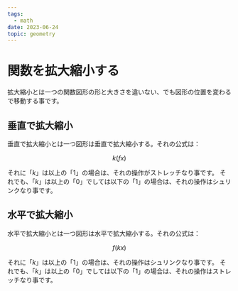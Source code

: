 ```yaml
---
tags:
  - math
date: 2023-06-24
topic: geometry
---
```

# 関数を拡大縮小する

拡大縮小とは一つの関数図形の形と大きさを違いない、でも図形の位置を変わるで移動する事です。
## 垂直で拡大縮小

垂直で拡大縮小とは一つ図形は垂直で拡大縮小する。それの公式は：

$$
k(fx)
$$

それに「$k$」は以上の「$1$」の場合は、それの操作がストレッチなり事です。
それでも、「$k$」は以上の「$0$」でしては以下の「$1$」の場合は、それの操作はシュリンクなり事です。

## 水平で拡大縮小

水平で拡大縮小とは一つ図形は水平で拡大縮小する。それの公式は：

$$
f(kx)
$$

それに「$k$」は以上の「$1$」の場合は、それの操作はシュリンクなり事です。
それでも、「$k$」は以上の「$0$」でしては以下の「$1$」の場合は、それの操作はストレッチなり事です。

